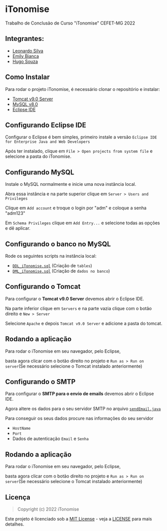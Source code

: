 # iTonomise
Trabalho de Conclusão de Curso "iTonomise" CEFET-MG 2022

## Integrantes:
- [Leonardo Silva](https://github.com/leosmsilvx)
- [Emily Bianca](https://github.com/emystarxx)
- [Hugo Souza](https://github.com/Hugoxtoso)

## Como Instalar
Para rodar o projeto iTonomise, é necessário clonar o repositório e instalar:
- [Tomcat v9.0 Server](https://tomcat.apache.org/download-90.cgi)
- [MySQL v8.0](https://dev.mysql.com/downloads/installer/)
- [Eclipse IDE](https://www.eclipse.org/downloads/)

## Configurando Eclipse IDE
Configurar o Eclipse é bem simples, primeiro instale a versão `Eclipse IDE for Enterprise Java and Web Developers`

Após ter instalado, clique em `File > Open projects from system file` e selecione a pasta do iTonomise.

## Configurando MySQL
Instale o MySQL normalmente e inicie uma nova instância local.

Abra essa instância e na parte superior clique em `Server > Users and Privileges`

Clique em `Add account` e troque o login por "adm" e coloque a senha "adm123"

Em `Schema Privileges` clique em `Add Entry...` e selecione todas as opções e dê aplicar.

## Configurando o banco no MySQL
Rode os seguintes scripts na instância local:
- [`DDL_iTonomise.sql`](https://github.com/leosmsilvx/iTonomise/blob/main/DDL_iTonomise.sql) (Criação de `tables`)
- [`DML_iTonomise.sql`](https://github.com/leosmsilvx/iTonomise/blob/main/DML_iTonomise.sql) (Criação de `dados no banco`)

## Configurando o Tomcat
Para configurar o **Tomcat v9.0 Server** devemos abrir o Eclipse IDE.

Na parte inferior clique em `Servers` e na parte vazia clique com o botão direito e `New > Server`

Selecione `Apache` e depois `Tomcat v9.0 Server` e adicione a pasta do tomcat.

## Rodando a aplicação
Para rodar o iTonomise em seu navegador, pelo Eclipse,

basta agora clicar com o botão direito no projeto e `Run as > Run on server`(Se necessário selecione o Tomcat instalado anteriormente)

## Configurando o SMTP
Para configurar o **SMTP para o envio de emails** devemos abrir o Eclipse IDE.

Agora altere os dados para o seu servidor SMTP no arquivo [`sendEmail.java`](https://github.com/leosmsilvx/iTonomise/blob/main/src/main/java/util/sendEmail.java)

Para conseguir os seus dados procure nas informações do seu servidor
- `HostName`
- `Port`
- Dados de autenticação `Email` e `Senha`

## Rodando a aplicação
Para rodar o iTonomise em seu navegador, pelo Eclipse,

basta agora clicar com o botão direito no projeto e `Run as > Run on server`(Se necessário selecione o Tomcat instalado anteriormente)

## Licença
> Copyright (c) 2022 iTonomise

Este projeto é licenciado sob a [MIT License](https://opensource.org/licenses/mit-license.php) - veja a [LICENSE](https://github.com/leosmsilvx/iTonomise/blob/main/LICENSE) para mais detalhes.

